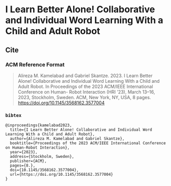 # I Learn Better Alone! Collaborative and Individual Word Learning With a Child and Adult Robot


## Cite

### ACM Reference Format
> Alireza M. Kamelabad and Gabriel Skantze. 2023. I Learn Better Alone!
> Collaborative and Individual Word Learning With a Child and Adult Robot.
> In Proceedings of the 2023 ACM/IEEE International Conference on Human-
> Robot Interaction (HRI ’23), March 13–16, 2023, Stockholm, Sweden. ACM,
> New York, NY, USA, 8 pages. https://doi.org/10.1145/3568162.3577004

### `bibtex`
```{bibtex}
@inproceedings{kamelabad2023,
  title={I Learn Better Alone! Collaborative and Individual Word Learning With a Child and Adult Robot},
  author={Alireza M. Kamelabad and Gabriel Skantze},
  booktitle={Proceedings of the 2023 ACM/IEEE International Conference on Human-Robot Interaction},
  year={2023},
  address={Stockholm, Sweden},
  publisher={ACM},
  pages={8.},
  doi={10.1145/3568162.3577004},
  url={https://doi.org/10.1145/3568162.3577004}
}
```
